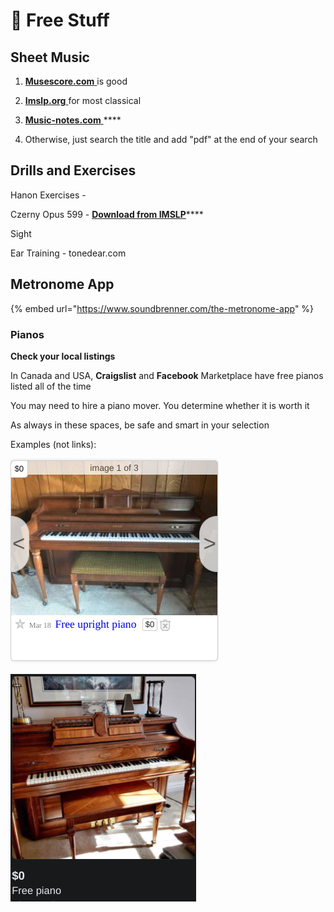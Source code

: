 # 💸 Free Stuff

## Sheet Music

1. [**Musescore.com** ](https://Musescore.com%20)is good 

2. [**Imslp.org** ](https://imslp.org)for most classical 

3. [**Music-notes.com** ](https://music-notes.com)\*\*\*\*

4. Otherwise, just search the title and add "pdf" at the end of your search

## Drills and Exercises

Hanon Exercises - 

Czerny Opus 599 - [**Download from IMSLP**](http://imslp.simssa.ca/files/imglnks/usimg/1/10/IMSLP86518-PMLP177048-CZERNY_Practical_Method_for_Beginners_on_the_Pianoforte_Op._599.pdf)\*\*\*\*

Sight

Ear Training - tonedear.com



## Metronome App

{% embed url="https://www.soundbrenner.com/the-metronome-app" %}

### Pianos

**Check your local listings**

In Canada and USA, **Craigslist** and **Facebook** Marketplace have free pianos listed all of the time 

You may need to hire a piano mover. You determine whether it is worth it

As always in these spaces, be safe and smart in your selection

Examples \(not links\):

![](../.gitbook/assets/image%20%2842%29.png)

![](../.gitbook/assets/image%20%2835%29.png)

